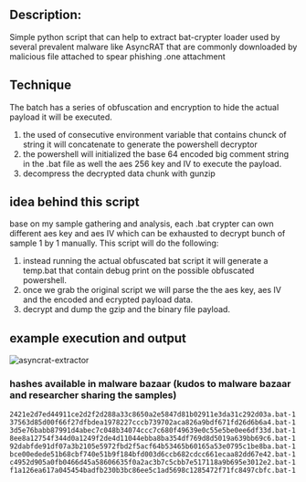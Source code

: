 ## Description:
Simple python script that can help to extract bat-crypter loader used by several prevalent malware like AsyncRAT that are commonly downloaded by malicious file attached to
spear phishing .one attachment

## Technique
The batch has a series of obfuscation and encryption to hide the actual payload it will be executed.
1. the used of consecutive environment variable that contains chunck of string it will concatenate to generate the powershell decryptor
2. the powershell will initialized the base 64 encoded big comment string in the .bat file as well the aes 256 key and IV to execute the payload.
3. decompress the decrypted data chunk with gunzip

## idea behind this script
base on my sample gathering and analysis, each .bat crypter can own different aes key and aes IV which can be exhausted to decrypt bunch of sample 1 by 1 manually.
This script will do the following:
1. instead running the actual obfuscated bat script it will generate a temp.bat that contain debug print on the possible obfuscated powershell.
2. once we grab the original script we will parse the the aes key, aes IV and the encoded and ecrypted payload data.
3. decrypt and dump the gzip and the binary file payload.


## example execution and output


![asyncrat-extractor](https://user-images.githubusercontent.com/26181693/214107306-2c260c27-c3ff-4e79-8938-6bfc7d6ded63.png)


### hashes available in malware bazaar (kudos to malware bazaar and researcher sharing the samples)
```
2421e2d7ed44911ce2d2f2d288a33c8650a2e5847d81b02911e3da31c292d03a.bat-1
37563d85d00f66f27dfbdea1978227cccb739702aca826a9bdf671fd26d6b6a4.bat-1
3d5e76babb87991d4abec7c048b34074ccc7c680f49639e0c55e5be0ee6df33d.bat-1
8ee8a12754f344d0a1249f2de4d11044ebba8ba354df769d8d5019a639bb69c6.bat-1
92dabfde91df07a3b2105e5972fbd2f5acf64b53465b60165a53e0795c1be8ba.bat-1
bce00edede51b68cbf740e51b9f184bfd003d6ccb682cdcc661ecaa82dd67e42.bat-1
c4952d905a0fb0466d45a58606635f0a2ac3b7c5cbb7e517118a9b695e3012e2.bat-1
f1a126ea617a045454badfb230b3bc86ee5c1ad5698c1285472f71fc8497cbfc.bat-1
```
